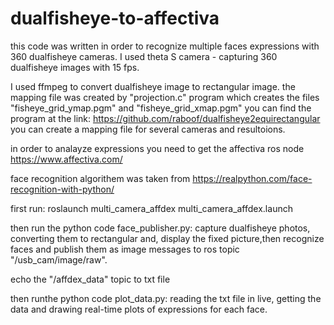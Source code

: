 # dualfisheye-to-affectiva
this code was written in order to recognize multiple faces expressions with 360 dualfisheye cameras.
I used theta S camera - capturing 360 dualfisheye images with 15 fps.

I used ffmpeg to convert dualfisheye image to rectangular image.
the mapping file was created by "projection.c" program which creates the files
"fisheye_grid_ymap.pgm" and "fisheye_grid_xmap.pgm"
you can find the program at the link:
https://github.com/raboof/dualfisheye2equirectangular
you can create a mapping file for several cameras and resultoions.

in order to analayze expressions you need to get the affectiva ros node
https://www.affectiva.com/

face recognition algorithem was taken from https://realpython.com/face-recognition-with-python/

first run: 
roslaunch multi_camera_affdex multi_camera_affdex.launch

then run the python code face_publisher.py:
capture dualfisheye photos, converting them to rectangular and, display the fixed picture,then recognize faces and publish them as image messages to ros topic "/usb_cam/image/raw".

echo the "/affdex_data" topic to txt file

then runthe python code plot_data.py:
reading the txt file in live, getting the data and drawing real-time plots of expressions for each face.










